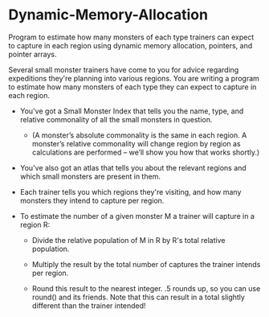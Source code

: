 # Dynamic-Memory-Allocation
 Program to estimate how many monsters of each type trainers can expect to capture in each region using dynamic memory allocation, pointers, and pointer arrays.

Several small monster trainers have come to you for advice regarding expeditions they're planning into various regions.
You are writing a program to estimate how many monsters of each type they can expect to capture in each region.


* You've got a Small Monster Index that tells you the name, type, and relative commonality of all the small
monsters in question.
    * (A monster’s absolute commonality is the same in each region. A monster’s relative commonality will
      change region by region as calculations are performed – we’ll show you how that works shortly.)

* You've also got an atlas that tells you about the relevant regions and which small monsters are present in them.

* Each trainer tells you which regions they're visiting, and how many monsters they intend to capture per region.

* To estimate the number of a given monster M a trainer will capture in a region R:
    
    * Divide the relative population of M in R by R's total relative population.
    
    * Multiply the result by the total number of captures the trainer intends per region.
    
    * Round this result to the nearest integer. .5 rounds up, so you can use round() and its friends. Note
      that this can result in a total slightly different than the trainer intended!
